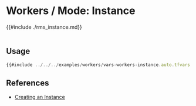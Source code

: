# Workers / Mode: Instance

<table>
{{#include ./rms_instance.md}}
</table>

## Usage

```javascript
{{#include ../../../examples/workers/vars-workers-instance.auto.tfvars:4:}}
```

## References
* [Creating an Instance](https://docs.oracle.com/en-us/iaas/Content/Compute/Tasks/launchinginstance.htm)
